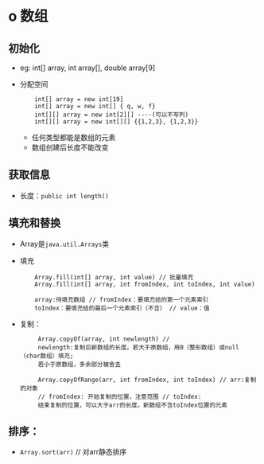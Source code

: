 # o 数组

## 初始化

-  eg: int[] array, int array[], double array[9]

-  分配空间
    ```
        int[] array = new int[19]
        int[] array = new int[] { q, w, f}
        int[][] array = new int[2][] ----(可以不写列)
        int[][] array = new int[][] {{1,2,3}, {1,2,3}}
    ```
    -  任何类型都能是数组的元素
    -  数组创建后长度不能改变 

## 获取信息
-  长度：`public int length()`

## 填充和替换
- Array是`java.util.Arrays`类
- 填充
    ``` 
        Array.fill(int[] array, int value) // 批量填充
        Array.fill(int[] array, int fromIndex, int toIndex, int value) 
        
        array:待填充数组 // fromIndex：要填充给的第一个元素索引 
        toIndex：要填充给的最后一个元素索引（不含） // value：值 
    ```

- 复制： 
   ``` 
        Array.copyOf(array, int newlength) //
        newlength:复制后新数组的长度。若大于原数组，用0（整形数组）或null（char数组）填充;
        若小于原数组，多余部分被舍去

        Array.copyOfRange(arr, int fromIndex, int toIndex) // arr:复制的对象
        // fromIndex: 开始复制的位置，注意范围 // toIndex:
        结束复制的位置，可以大于arr的长度。新数组不含toIndex位置的元素
    ```

## 排序： 
- `Array.sort(arr)`     // 对arr静态排序